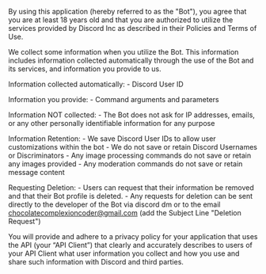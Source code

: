 By using this application (hereby referred to as the "Bot"), you agree that you are at least 18 years old and that you are authorized to utilize the services provided by Discord Inc as described in their Policies and Terms of Use.

We collect some information when you utilize the Bot. This information includes information collected automatically through the use of the Bot and its services, and information you provide to us.

Information collected automatically:
    - Discord User ID

Information you provide:
    - Command arguments and parameters

Information NOT collected:
    - The Bot does not ask for IP addresses, emails, or any other personally identifiable information for any purpose

Information Retention:
    - We save Discord User IDs to allow user customizations within the bot
    - We do not save or retain Discord Usernames or Discriminators
    - Any image processing commands do not save or retain any images provided
    - Any moderation commands do not save or retain message content

Requesting Deletion: 
    - Users can request that their information be removed and that their Bot profile is deleted.
    - Any requests for deletion can be sent directly to the developer of the Bot via discord dm or to the email chocolatecomplexioncoder@gmail.com (add the Subject Line "Deletion Request")

You will provide and adhere to a privacy policy for your application that uses the API (your “API Client”) that clearly and accurately describes to users of your API Client what user information you collect and how you use and share such information with Discord and third parties.

